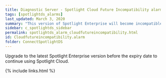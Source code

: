 ```yaml
---
title: ﻿Diagnostic Server - Spotlight Cloud Future Incompatibility alarm
tags: [spotlightds_alarms]
last_updated: March 3, 2020
summary: "This version of Spotlight Enterprise will become incompatible with Spotlight Cloud."
sidebar: c_spotlightds_sidebar
permalink: spotlightds_alarm_cloudfutureincompatibility.html
id: Cloudfutureincompatibility.alarm
folder: ConnectSpotlightDS
---
```



Upgrade to the latest Spotlight Enterprise version before the expiry date to continue using Spotlight Cloud.

{% include links.html %}
